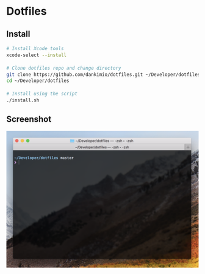 # Dotfiles

## Install

```bash
# Install Xcode tools
xcode-select --install

# Clone dotfiles repo and change directory
git clone https://github.com/dankimio/dotfiles.git ~/Developer/dotfiles
cd ~/Developer/dotfiles

# Install using the script
./install.sh
```

## Screenshot

![Screenshot](screenshot.png)
